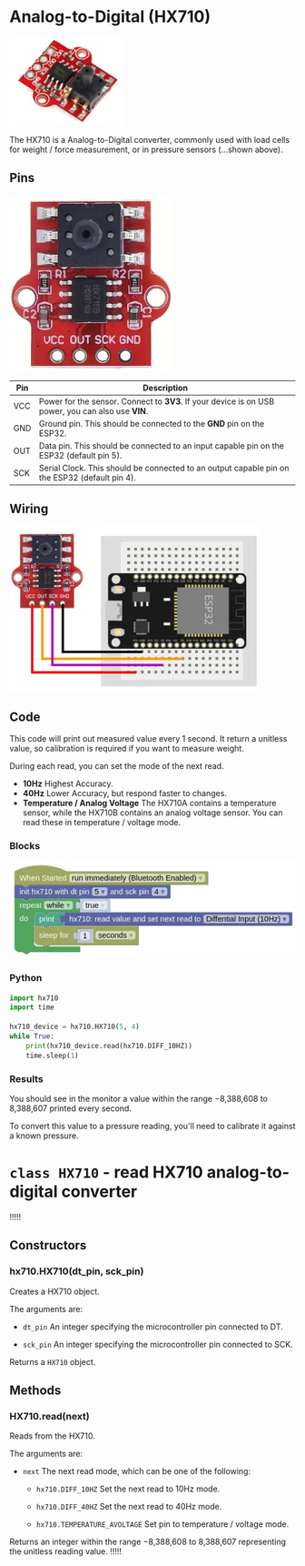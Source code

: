 # Analog-to-Digital (HX710)

![](images/hx710.webp)

The HX710 is a Analog-to-Digital converter, commonly used with load cells for weight / force measurement, or in pressure sensors (...shown above).

## Pins

![](images/hx710_pinout.webp)

| Pin | Description |
| --- | --- |
| VCC | Power for the sensor. Connect to **3V3**. If your device is on USB power, you can also use **VIN**. |
| GND | Ground pin. This should be connected to the **GND** pin on the ESP32. |
| OUT | Data pin. This should be connected to an input capable pin on the ESP32 (default pin 5). |
| SCK | Serial Clock. This should be connected to an output capable pin on the ESP32 (default pin 4). |

## Wiring

![](images/hx710_wiring.webp)

## Code

This code will print out measured value every 1 second.
It return a unitless value, so calibration is required if you want to measure weight.

During each read, you can set the mode of the next read.

* **10Hz** Highest Accuracy.
* **40Hz** Lower Accuracy, but respond faster to changes.
* **Temperature / Analog Voltage** The HX710A contains a temperature sensor, while the HX710B contains an analog voltage sensor. You can read these in temperature / voltage mode.

### Blocks

![](images/hx710_blocks.webp)

### Python

```python
import hx710
import time

hx710_device = hx710.HX710(5, 4)
while True:
    print(hx710_device.read(hx710.DIFF_10HZ))
    time.sleep(1)
```

### Results

You should see in the monitor a value within the range −8,388,608 to 8,388,607 printed every second.

To convert this value to a pressure reading, you'll need to calibrate it against a known pressure.

# `class HX710` - read HX710 analog-to-digital converter

!!!!!
## Constructors

### hx710.HX710(dt_pin, sck_pin)

Creates a HX710 object.

The arguments are:

* `dt_pin` An integer specifying the microcontroller pin connected to DT.

* `sck_pin` An integer specifying the microcontroller pin connected to SCK.

Returns a `HX710` object.

## Methods

### HX710.read(next)

Reads from the HX710.

The arguments are:

* `next` The next read mode, which can be one of the following:

    * `hx710.DIFF_10HZ` Set the next read to 10Hz mode.

    * `hx710.DIFF_40HZ` Set the next read to 40Hz mode.

    * `hx710.TEMPERATURE_AVOLTAGE` Set pin to temperature / voltage mode.

Returns an integer within the range −8,388,608 to 8,388,607 representing the unitless reading value.
!!!!!